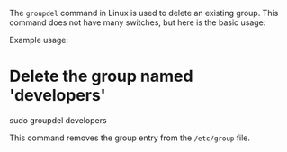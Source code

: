 The `groupdel` command in Linux is used to delete an existing group. This command does not have many switches, but here is the basic usage:

Example usage:

# Delete the group named 'developers'
sudo groupdel developers


This command removes the group entry from the `/etc/group` file.